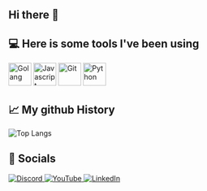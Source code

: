 ## Hi there 👋

## 💻 Here is some tools I've been using
<p align="left">
  <img src="https://cdn.jsdelivr.net/gh/devicons/devicon@latest/icons/go/go-original.svg" alt="Golang" width="45" height="45">
  <img src="https://cdn.jsdelivr.net/gh/devicons/devicon@latest/icons/javascript/javascript-original.svg" alt="Javascript" width="45" height="45">
  <img src="https://cdn.jsdelivr.net/gh/devicons/devicon@latest/icons/git/git-original.svg" alt="Git" width="45" height="45">
  <img src="https://cdn.jsdelivr.net/gh/devicons/devicon@latest/icons/python/python-original.svg" alt="Python" width="45" height="45">
</p>

## 📈 My github History
![Top Langs](https://github-readme-stats.vercel.app/api/top-langs/?username=Mioduu&layout=compact)

## 💬 Socials
<p align="left">
  <a href="https://discord.com/users/402904875350097930" target="_blank">
    <img src="https://img.shields.io/badge/Discord-5865F2?style=for-the-badge&logo=discord&logoColor=white" alt="Discord">
  </a>
  <a href="https://www.youtube.com/@miodu1570" target="_blank">
    <img src="https://img.shields.io/badge/YouTube-FF0000?style=for-the-badge&logo=youtube&logoColor=white" alt="YouTube">
  </a>
  <a href="https://www.linkedin.com/in/maciej-polak2/" target="_blank">
    <img src="https://img.shields.io/badge/LinkedIn-0077B5?style=for-the-badge&logo=linkedin&logoColor=white" alt="LinkedIn">
  </a>
</p>

